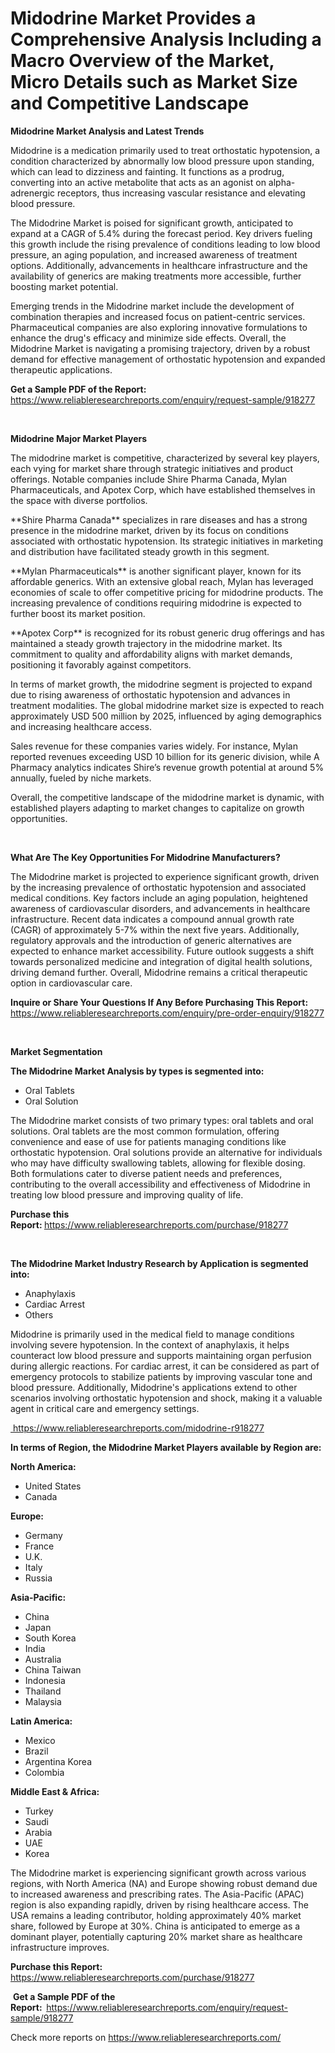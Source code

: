 <p><h1>Midodrine Market Provides a Comprehensive Analysis Including a Macro Overview of the Market, Micro Details such as Market Size and Competitive Landscape</h1></p><p><strong>Midodrine Market Analysis and Latest Trends</strong></p>
<p><p>Midodrine is a medication primarily used to treat orthostatic hypotension, a condition characterized by abnormally low blood pressure upon standing, which can lead to dizziness and fainting. It functions as a prodrug, converting into an active metabolite that acts as an agonist on alpha-adrenergic receptors, thus increasing vascular resistance and elevating blood pressure.</p><p>The Midodrine Market is poised for significant growth, anticipated to expand at a CAGR of 5.4% during the forecast period. Key drivers fueling this growth include the rising prevalence of conditions leading to low blood pressure, an aging population, and increased awareness of treatment options. Additionally, advancements in healthcare infrastructure and the availability of generics are making treatments more accessible, further boosting market potential. </p><p>Emerging trends in the Midodrine market include the development of combination therapies and increased focus on patient-centric services. Pharmaceutical companies are also exploring innovative formulations to enhance the drug's efficacy and minimize side effects. Overall, the Midodrine Market is navigating a promising trajectory, driven by a robust demand for effective management of orthostatic hypotension and expanded therapeutic applications.</p></p>
<p><strong>Get a Sample PDF of the Report:&nbsp;</strong> <a href="https://www.reliableresearchreports.com/enquiry/request-sample/918277?utm_campaign=2264&utm_medium=2&utm_source=Github&utm_content=ia&utm_term=06032025&utm_id=midodrine">https://www.reliableresearchreports.com/enquiry/request-sample/918277</a></p>
<p>&nbsp;</p>
<p><strong>Midodrine Major Market Players</strong></p>
<p><p>The midodrine market is competitive, characterized by several key players, each vying for market share through strategic initiatives and product offerings. Notable companies include Shire Pharma Canada, Mylan Pharmaceuticals, and Apotex Corp, which have established themselves in the space with diverse portfolios.</p><p>**Shire Pharma Canada** specializes in rare diseases and has a strong presence in the midodrine market, driven by its focus on conditions associated with orthostatic hypotension. Its strategic initiatives in marketing and distribution have facilitated steady growth in this segment.</p><p>**Mylan Pharmaceuticals** is another significant player, known for its affordable generics. With an extensive global reach, Mylan has leveraged economies of scale to offer competitive pricing for midodrine products. The increasing prevalence of conditions requiring midodrine is expected to further boost its market position.</p><p>**Apotex Corp** is recognized for its robust generic drug offerings and has maintained a steady growth trajectory in the midodrine market. Its commitment to quality and affordability aligns with market demands, positioning it favorably against competitors.</p><p>In terms of market growth, the midodrine segment is projected to expand due to rising awareness of orthostatic hypotension and advances in treatment modalities. The global midodrine market size is expected to reach approximately USD 500 million by 2025, influenced by aging demographics and increasing healthcare access.</p><p>Sales revenue for these companies varies widely. For instance, Mylan reported revenues exceeding USD 10 billion for its generic division, while A Pharmacy analytics indicates Shire’s revenue growth potential at around 5% annually, fueled by niche markets.</p><p>Overall, the competitive landscape of the midodrine market is dynamic, with established players adapting to market changes to capitalize on growth opportunities.</p></p>
<p>&nbsp;</p>
<p><strong>What Are The Key Opportunities For Midodrine Manufacturers?</strong></p>
<p><p>The Midodrine market is projected to experience significant growth, driven by the increasing prevalence of orthostatic hypotension and associated medical conditions. Key factors include an aging population, heightened awareness of cardiovascular disorders, and advancements in healthcare infrastructure. Recent data indicates a compound annual growth rate (CAGR) of approximately 5-7% within the next five years. Additionally, regulatory approvals and the introduction of generic alternatives are expected to enhance market accessibility. Future outlook suggests a shift towards personalized medicine and integration of digital health solutions, driving demand further. Overall, Midodrine remains a critical therapeutic option in cardiovascular care.</p></p>
<p><strong>Inquire or Share Your Questions If Any Before Purchasing This Report:</strong> <a href="https://www.reliableresearchreports.com/enquiry/pre-order-enquiry/918277?utm_campaign=2264&utm_medium=2&utm_source=Github&utm_content=ia&utm_term=06032025&utm_id=midodrine">https://www.reliableresearchreports.com/enquiry/pre-order-enquiry/918277</a></p>
<p>&nbsp;</p>
<p><strong>Market Segmentation</strong></p>
<p><strong>The Midodrine Market Analysis by types is segmented into:</strong></p>
<p><ul><li>Oral Tablets</li><li>Oral Solution</li></ul></p>
<p><p>The Midodrine market consists of two primary types: oral tablets and oral solutions. Oral tablets are the most common formulation, offering convenience and ease of use for patients managing conditions like orthostatic hypotension. Oral solutions provide an alternative for individuals who may have difficulty swallowing tablets, allowing for flexible dosing. Both formulations cater to diverse patient needs and preferences, contributing to the overall accessibility and effectiveness of Midodrine in treating low blood pressure and improving quality of life.</p></p>
<p><strong>Purchase this Report:&nbsp;</strong><a href="https://www.reliableresearchreports.com/purchase/918277?utm_campaign=2264&utm_medium=2&utm_source=Github&utm_content=ia&utm_term=06032025&utm_id=midodrine">https://www.reliableresearchreports.com/purchase/918277</a></p>
<p>&nbsp;</p>
<p><strong>The Midodrine Market Industry Research by Application is segmented into:</strong></p>
<p><ul><li>Anaphylaxis</li><li>Cardiac Arrest</li><li>Others</li></ul></p>
<p><p>Midodrine is primarily used in the medical field to manage conditions involving severe hypotension. In the context of anaphylaxis, it helps counteract low blood pressure and supports maintaining organ perfusion during allergic reactions. For cardiac arrest, it can be considered as part of emergency protocols to stabilize patients by improving vascular tone and blood pressure. Additionally, Midodrine's applications extend to other scenarios involving orthostatic hypotension and shock, making it a valuable agent in critical care and emergency settings.</p></p>
<p><a href="https://www.reliableresearchreports.com/midodrine-r918277?utm_campaign=2264&utm_medium=2&utm_source=Github&utm_content=ia&utm_term=06032025&utm_id=midodrine">&nbsp;https://www.reliableresearchreports.com/midodrine-r918277</a></p>
<p><strong>In terms of Region, the Midodrine Market Players available by Region are:</strong></p>
<p>
    <p> <strong> North America: </strong>
        <ul>
            <li>United States</li>
            <li>Canada</li>
        </ul>
        </p> 
    <p> <strong> Europe: </strong>
        <ul>
            <li>Germany</li>
            <li>France</li>
            <li>U.K.</li>
            <li>Italy</li>
            <li>Russia</li>
        </ul>
        </p> 
    <p> <strong> Asia-Pacific: </strong>
        <ul>
            <li>China</li>
            <li>Japan</li>
            <li>South Korea</li>
            <li>India</li>
            <li>Australia</li>
            <li>China Taiwan</li>
            <li>Indonesia</li>
            <li>Thailand</li>
            <li>Malaysia</li>
        </ul>
        </p> 
    <p> <strong> Latin America: </strong>
        <ul>
            <li>Mexico</li>
            <li>Brazil</li>
            <li>Argentina Korea</li>
            <li>Colombia</li>
        </ul>
        </p> 
    <p> <strong> Middle East & Africa: </strong>
        <ul>
            <li>Turkey</li>
            <li>Saudi</li>
            <li>Arabia</li>
            <li>UAE</li>
            <li>Korea</li>
        </ul>
    </p>
    </p>
<p><p>The Midodrine market is experiencing significant growth across various regions, with North America (NA) and Europe showing robust demand due to increased awareness and prescribing rates. The Asia-Pacific (APAC) region is also expanding rapidly, driven by rising healthcare access. The USA remains a leading contributor, holding approximately 40% market share, followed by Europe at 30%. China is anticipated to emerge as a dominant player, potentially capturing 20% market share as healthcare infrastructure improves.</p></p>
<p><strong>Purchase this Report: </strong><a href="https://www.reliableresearchreports.com/purchase/918277?utm_campaign=2264&utm_medium=2&utm_source=Github&utm_content=ia&utm_term=06032025&utm_id=midodrine">https://www.reliableresearchreports.com/purchase/918277</a></p>
<p>&nbsp;<strong>Get a Sample PDF of the Report:&nbsp;&nbsp;</strong><a href="https://www.reliableresearchreports.com/enquiry/request-sample/918277?utm_campaign=2264&utm_medium=2&utm_source=Github&utm_content=ia&utm_term=06032025&utm_id=midodrine">https://www.reliableresearchreports.com/enquiry/request-sample/918277</a></p>
<p><strong></strong></p>
<p>Check more reports on <a href="https://www.reliableresearchreports.com/?utm_campaign=2264&utm_medium=2&utm_source=Github&utm_content=ia&utm_term=06032025&utm_id=midodrine">https://www.reliableresearchreports.com/</a></p>
